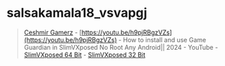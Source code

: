 # salsakamala18_vsvapgj
> [Ceshmir Gamerz](https://m.youtube.com/@CeshmirGamerz) - [https://youtu.be/h9pjRBgzVZs](https://youtu.be/h9pjRBgzVZs) - How to install and use Game Guardian in SlimVXposed No Root Any Android|| 2024 - YouTube - [SlimVXposed 64 Bit](https://www.mediafire.com/file/uyf40gsv2wufmx3/SlimVXposed+64bit.7z/file) - [SlimVXposed 32 Bit](https://www.mediafire.com/file/ixcwca4yvo3ws8v/SlimVXposed+32bit.7z/file)


